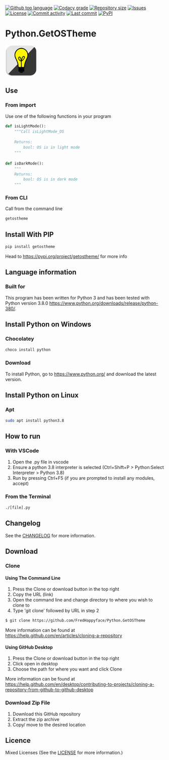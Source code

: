 [![Github top language](https://img.shields.io/github/languages/top/FredHappyface/Python.GetOSTheme.svg?style=for-the-badge)](../../)
[![Codacy grade](https://img.shields.io/codacy/grade/9f0a36e773394f15844ab296597e9732.svg?style=for-the-badge)](https://www.codacy.com/manual/FredHappyface/Python.GetOSTheme)
[![Repository size](https://img.shields.io/github/repo-size/FredHappyface/Python.GetOSTheme.svg?style=for-the-badge)](../../)
[![Issues](https://img.shields.io/github/issues/FredHappyface/Python.GetOSTheme.svg?style=for-the-badge)](../../issues)
[![License](https://img.shields.io/github/license/FredHappyface/Python.GetOSTheme.svg?style=for-the-badge)](/LICENSE.md)
[![Commit activity](https://img.shields.io/github/commit-activity/m/FredHappyface/Python.GetOSTheme.svg?style=for-the-badge)](../../commits/master)
[![Last commit](https://img.shields.io/github/last-commit/FredHappyface/Python.GetOSTheme.svg?style=for-the-badge)](../../commits/master)
[![PyPI](https://img.shields.io/pypi/dm/getostheme.svg?style=for-the-badge)](https://pypi.org/project/getostheme/)

# Python.GetOSTheme

<img src="readme-assets/icons/proj-icon.png" alt="Project Icon" width="100">

## Use

### From import

Use one of the following functions in your program

```python
def isLightMode():
	"""Call isLightMode_OS

	Returns:
		bool: OS is in light mode
	"""

def isDarkMode():
	"""
	Returns:
		bool: OS is in dark mode
	"""
```

### From CLI
Call from the command line

```bash
getostheme
```

## Install With PIP

```python
pip install getostheme
```

Head to https://pypi.org/project/getostheme/ for more info

## Language information
### Built for
This program has been written for Python 3 and has been tested with
Python version 3.8.0 <https://www.python.org/downloads/release/python-380/>.

## Install Python on Windows
### Chocolatey
```powershell
choco install python
```
### Download
To install Python, go to <https://www.python.org/> and download the latest
version.

## Install Python on Linux
### Apt
```bash
sudo apt install python3.8
```

## How to run
### With VSCode
1. Open the .py file in vscode
2. Ensure a python 3.8 interpreter is selected (Ctrl+Shift+P > Python:Select Interpreter > Python 3.8)
3. Run by pressing Ctrl+F5 (if you are prompted to install any modules, accept)
### From the Terminal
```bash
./[file].py
```


## Changelog
See the [CHANGELOG](/CHANGELOG.md) for more information.


## Download
### Clone
#### Using The Command Line
1. Press the Clone or download button in the top right
2. Copy the URL (link)
3. Open the command line and change directory to where you wish to
clone to
4. Type 'git clone' followed by URL in step 2
```bash
$ git clone https://github.com/FredHappyface/Python.GetOSTheme
```

More information can be found at
<https://help.github.com/en/articles/cloning-a-repository>

#### Using GitHub Desktop
1. Press the Clone or download button in the top right
2. Click open in desktop
3. Choose the path for where you want and click Clone

More information can be found at
<https://help.github.com/en/desktop/contributing-to-projects/cloning-a-repository-from-github-to-github-desktop>

### Download Zip File

1. Download this GitHub repository
2. Extract the zip archive
3. Copy/ move to the desired location


## Licence
Mixed Licenses
(See the [LICENSE](/LICENSE.md) for more information.)
